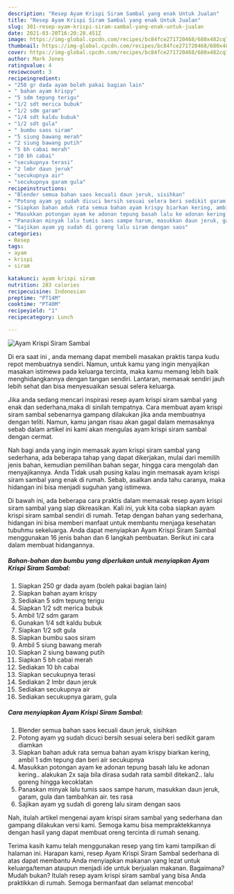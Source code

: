 ```yaml
---
description: "Resep Ayam Krispi Siram Sambal yang enak Untuk Jualan"
title: "Resep Ayam Krispi Siram Sambal yang enak Untuk Jualan"
slug: 301-resep-ayam-krispi-siram-sambal-yang-enak-untuk-jualan
date: 2021-03-20T16:20:28.451Z
image: https://img-global.cpcdn.com/recipes/bc84fce271720468/680x482cq70/ayam-krispi-siram-sambal-foto-resep-utama.jpg
thumbnail: https://img-global.cpcdn.com/recipes/bc84fce271720468/680x482cq70/ayam-krispi-siram-sambal-foto-resep-utama.jpg
cover: https://img-global.cpcdn.com/recipes/bc84fce271720468/680x482cq70/ayam-krispi-siram-sambal-foto-resep-utama.jpg
author: Mark Jones
ratingvalue: 4
reviewcount: 3
recipeingredient:
- "250 gr dada ayam boleh pakai bagian lain"
- " bahan ayam krispy"
- "5 sdm tepung terigu"
- "1/2 sdt merica bubuk"
- "1/2 sdm garam"
- "1/4 sdt kaldu bubuk"
- "1/2 sdt gula"
- " bumbu saos siram"
- "5 siung bawang merah"
- "2 siung bawang putih"
- "5 bh cabai merah"
- "10 bh cabai"
- "secukupnya terasi"
- "2 lmbr daun jeruk"
- "secukupnya air"
- "secukupnya garam gula"
recipeinstructions:
- "Blender semua bahan saos kecuali daun jeruk, sisihkan"
- "Potong ayam yg sudah dicuci bersih sesuai selera beri sedikit garam diamkan"
- "Siapkan bahan aduk rata semua bahan ayam krispy biarkan kering, ambil 1 sdm tepung dan beri air secukupnya"
- "Masukkan potongan ayam ke adonan tepung basah lalu ke adonan kering.. alakukan 2x saja bila dirasa sudah rata sambil ditekan2.. lalu goreng hingga kecoklatan"
- "Panaskan minyak lalu tumis saos sampe harum, masukkan daun jeruk, garam, gula dan tambahkan air. tes rasa"
- "Sajikan ayam yg sudah di goreng lalu siram dengan saos"
categories:
- Resep
tags:
- ayam
- krispi
- siram

katakunci: ayam krispi siram 
nutrition: 283 calories
recipecuisine: Indonesian
preptime: "PT14M"
cooktime: "PT40M"
recipeyield: "1"
recipecategory: Lunch

---
```



![Ayam Krispi Siram Sambal](https://img-global.cpcdn.com/recipes/bc84fce271720468/680x482cq70/ayam-krispi-siram-sambal-foto-resep-utama.jpg)

Di era  saat ini , anda memang dapat membeli masakan praktis tanpa kudu repot membuatnya sendiri. Namun, untuk kamu yang ingin menyajikan masakan istimewa pada keluarga tercinta, maka kamu memang lebih baik menghidangkannya dengan tangan sendiri. Lantaran, memasak sendiri jauh lebih sehat dan bisa menyesuaikan sesuai selera keluarga.

Jika anda sedang mencari inspirasi resep ayam krispi siram sambal yang enak dan sederhana,maka di sinilah tempatnya. Cara membuat ayam krispi siram sambal  sebenarnya gampang dilakukan jika anda membuatnya dengan teliti. Namun, kamu jangan risau akan gagal dalam memasaknya 
sebab dalam artikel ini kami akan mengulas ayam krispi siram sambal dengan cermat.  



Nah bagi anda yang ingin memasak ayam krispi siram sambal yang sederhana, ada beberapa tahap yang dapat dikerjakan, mulai dari memilih jenis bahan, kemudian pemilihan bahan segar, hingga cara mengolah dan menyajikannya. Anda Tidak usah pusing kalau ingin memasak ayam krispi siram sambal yang enak di rumah. Sebab, asalkan anda  tahu caranya, maka hidangan ini bisa menjadi suguhan yang istimewa.

Di bawah ini, ada beberapa cara praktis  dalam memasak resep ayam krispi siram sambal yang siap dikreasikan. Kali ini, yuk kita coba siapkan ayam krispi siram sambal sendiri di rumah. Tetap dengan bahan yang sederhana, hidangan ini bisa memberi manfaat untuk membantu menjaga kesehatan tubuhmu sekeluarga. Anda dapat menyiapkan Ayam Krispi Siram Sambal menggunakan 16 jenis bahan dan 6 langkah pembuatan. Berikut ini cara dalam membuat hidangannya.

<!--inarticleads1-->

##### Bahan-bahan dan bumbu yang diperlukan untuk menyiapkan Ayam Krispi Siram Sambal:

1. Siapkan 250 gr dada ayam (boleh pakai bagian lain)
1. Siapkan  bahan ayam krispy
1. Sediakan 5 sdm tepung terigu
1. Siapkan 1/2 sdt merica bubuk
1. Ambil 1/2 sdm garam
1. Gunakan 1/4 sdt kaldu bubuk
1. Siapkan 1/2 sdt gula
1. Siapkan  bumbu saos siram
1. Ambil 5 siung bawang merah
1. Siapkan 2 siung bawang putih
1. Siapkan 5 bh cabai merah
1. Sediakan 10 bh cabai
1. Siapkan secukupnya terasi
1. Sediakan 2 lmbr daun jeruk
1. Sediakan secukupnya air
1. Sediakan secukupnya garam, gula




<!--inarticleads2-->

##### Cara menyiapkan Ayam Krispi Siram Sambal:

1. Blender semua bahan saos kecuali daun jeruk, sisihkan
1. Potong ayam yg sudah dicuci bersih sesuai selera beri sedikit garam diamkan
1. Siapkan bahan aduk rata semua bahan ayam krispy biarkan kering, ambil 1 sdm tepung dan beri air secukupnya
1. Masukkan potongan ayam ke adonan tepung basah lalu ke adonan kering.. alakukan 2x saja bila dirasa sudah rata sambil ditekan2.. lalu goreng hingga kecoklatan
1. Panaskan minyak lalu tumis saos sampe harum, masukkan daun jeruk, garam, gula dan tambahkan air. tes rasa
1. Sajikan ayam yg sudah di goreng lalu siram dengan saos




Nah, itulah artikel mengenai  ayam krispi siram sambal  yang sederhana dan gampang dilakukan versi kami. Semoga kamu bisa mempraktekkannya dengan hasil yang dapat membuat oreng tercinta di rumah senang. 

Terima kasih kamu telah menggunakan resep yang tim kami tampilkan di halaman ini. Harapan kami, resep  Ayam Krispi Siram Sambal sederhana di atas dapat membantu Anda menyiapkan makanan yang lezat untuk keluarga/teman ataupun menjadi ide untuk berjualan makanan. Bagaimana? Mudah bukan? Itulah resep ayam krispi siram sambal yang bisa Anda praktikkan di rumah. Semoga bermanfaat dan selamat mencoba!

